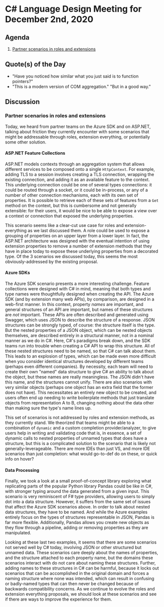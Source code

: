 # C# Language Design Meeting for December 2nd, 2020

## Agenda

1. [Partner scenarios in roles and extensions](#partner-scenarios-in-roles-and-extensions)

## Quote(s) of the Day

- "Have you noticed how similar what you just said is to function pointers?"
- "This is a modern version of COM aggregation." "But in a good way."

## Discussion

### Partner scenarios in roles and extensions

Today, we heard from partner teams on the Azure SDK and on ASP.NET, talking about friction they currently encounter
with some scenarios that might be addressable through roles, extension everything, or potentially some other solution.

#### ASP.NET Feature Collections

ASP.NET models contexts through an aggregation system that allows different services to be composed onto a single `HttpContext`.
For example, adding TLS to a session involves creating a TLS connection, wrapping the existing connection, and adding it
as an available feature to the context. This underlying connection could be one of several types connections: it could be
routed through a socket, or it could be in-process, or any of a number of other connection mechanisms, each with its own set
of properties. It is possible to retrieve each of these sets of features from a `Get` method on the context, but this is
cumbersome and not generally extensible: for their users, it would be nice to be able to expose a view over a context or
connection that exposed the underlying properties.

This scenario seems like a clear-cut use case for roles and extension-everything as we last discussed them. A role could be
used to expose a grouping of properties on an upper layer from a lower layer. In fact, the ASP.NET architecture was designed
with the eventual intention of using extension properties to remove a number of extension methods that they have in place
today to expose these underlying properties from a decorated type. Of the 3 scenarios we discussed today, this seems the
most obviously-addressed by the existing proposal.

#### Azure SDKs

The Azure SDK scenario presents a more interesting challenge. Feature collections were designed with C# in mind, meaning
that both types and type names were thoughtfully designed when creating the API. The Azure SDK (and by extension many
web APIs), by comparison, are designed in a web-first manner. In this context, property _names_ are important, and general
structures of an API are important, but names of these structures are _not_ important. These APIs are often described and
generated using Swagger, which uses JSON to describe the structure of a response. JSON structures can be strongly typed,
of course: the structure itself is the type. But the nested properties of a JSON object, which can be nested objects
themselves, are described entirely in a structural manner, not in a nominal manner as we do in C#. Here, C#'s paradigms
break down, and the SDK teams run into trouble when creating a C# API to wrap this structure. All of these nested structures
need to be named, so that C# can talk about them. This leads to an explosion of types, which can be made even more difficult
when you consider identical structures developed by different teams (perhaps even different companies). By necessity, each
team will need to create their own "named" data structure to give C# an ability to talk about the object, but these names
are really meaningless. The JSON didn't have this name, and the structures cannot unify. There are also scenarios with
very similar objects (perhaps one object has an extra field that the former does not have). This necessitates an entirely
new object to be created, and users often end up needing to write boilerplate methods that just translate objects from
representation A to B, changing nothing about the data other than making sure the type's name lines up.

This set of scenarios is not addressed by roles and extension methods, as they currently stand. We theorized that teams
might be able to a combination of `dynamic` and a custom completion provider/analyzer, to give users help in writing and
validating code that is, in essence, a set of dynamic calls to nested properties of unnamed types that does have a structure,
but this is a complicated solution to the scenario that is likely not generally-leverageable. There are more IDEs than just
VS, and more IDE scenarios than just completion: what would go-to-def do on these, or quick info on hover?

#### Data Processing

Finally, we took a look at a small proof-of-concept library exploring what replicating parts of the popular Python library
Pandas could be like in C#, with stronger typing around the data generated from a given input. This scenario is very
reminiscent of F# type providers, allowing users to simply dot into a data structure. However, it suffers from the same
set of issues that affect the Azure SDK scenarios above. In order to talk about nested data structures, they have to be
named. And while the Azure examples entirely focus on the types of structures representable in JSON, Pandas is far more
flexible. Additionally, Pandas allows you create new objects as they flow through a pipeline, adding or removing properties
as they are manipulated.

Looking at these last two examples, it seems that there are some scenarios not served well by C# today, involving JSON or
other structured but unnamed data. These scenarios care deeply about the names of properties, and the structure attached to
each property name, but the domains these scenarios interact with do not care about naming these structures. Further, adding
names to these structures in C# can be harmful, because it locks out scenarios that can be accomplished in the original
domain and forces a naming structure where none was intended, which can result in confusing or badly-named types that can
then never be changed because of backwards compatibility concerns. As we continue to evolve the roles and extension
everything proposals, we should look at these scenarios and see if there are ways to improve the experience for them.
